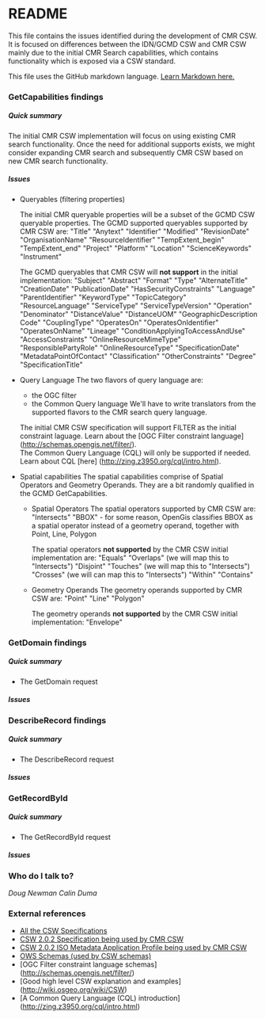 # README #
This file contains the issues identified during the development of CMR CSW.  It
is focused on differences between the IDN/GCMD CSW and CMR CSW mainly due to
the initial CMR Search capabilities, which contains functionality which is
exposed via a CSW standard.

This file uses the GitHub markdown language. [Learn Markdown here.](https://bitbucket.org/tutorials/markdowndemo)

### GetCapabilities findings ### 
##### Quick summary #####
The initial CMR CSW implementation will focus on using existing CMR search
functionality.  Once the need for additional supports exists, we might 
consider expanding CMR search and subsequently CMR CSW based on new CMR
search functionality.
##### Issues #####
* Queryables (filtering properties)

    The initial CMR queryable properties will be a subset of the GCMD CSW
queryable properties.  The GCMD supported queryables supported by CMR CSW
are:
    "Title"
    "Anytext"
    "Identifier"
    "Modified"
    "RevisionDate"
    "OrganisationName"
    "ResourceIdentifier"
    "TempExtent_begin"
    "TempExtent_end"
    "Project"
    "Platform"
    "Location"
    "ScienceKeywords"
    "Instrument"

    The GCMD queryables that CMR CSW will **not support**  in the initial 
implementation:
    "Subject"
    "Abstract"
    "Format"
    "Type"
    "AlternateTitle"
    "CreationDate"
    "PublicationDate"
    "HasSecurityConstraints"
    "Language"
    "ParentIdentifier"
    "KeywordType"
    "TopicCategory"
    "ResourceLanguage"
    "ServiceType"
    "ServiceTypeVersion"
    "Operation"
    "Denominator"
    "DistanceValue"
    "DistanceUOM"
    "GeographicDescription Code"
    "CouplingType"
    "OperatesOn"
    "OperatesOnIdentifier"
    "OperatesOnName"
    "Lineage"
    "ConditionApplyingToAccessAndUse"
    "AccessConstraints"
    "OnlineResourceMimeType"
    "ResponsiblePartyRole"
    "OnlineResourceType"
    "SpecificationDate"
    "MetadataPointOfContact"
    "Classification"
    "OtherConstraints"
    "Degree"
    "SpecificationTitle"

* Query Language 
    The two flavors of query language are:
    * the OGC filter
    * the Common Query language
    We'll have to write translators from the supported flavors to the CMR
    search query language.
    
    The initial CMR CSW specification will support FILTER as the initial constraint
laguage. Learn about the [OGC Filter constraint language] (http://schemas.opengis.net/filter/).  
The Common Query Language (CQL) will only be supported if needed.  Learn about CQL [here] (http://zing.z3950.org/cql/intro.html).

* Spatial capabilities
    The spatial capabilities comprise of Spatial Operators and Geometry Operands.  They are
a bit randomly qualified in the GCMD GetCapabilities.
    * Spatial Operators
        The spatial operators supported by CMR CSW are:
        "Intersects"
        "BBOX" - for some reason, OpenGis classifies BBOX as a spatial operator instead
        of a geometry operand, together with Point, Line, Polygon
        
        The spatial operators **not supported** by the CMR CSW initial implementation are:
        "Equals"
        "Overlaps" (we will map this to "Intersects")
        "Disjoint" 
        "Touches" (we will map this to "Intersects")
        "Crosses" (we will can map this to "Intersects")
        "Within"
        "Contains"
    * Geometry Operands
        The geometry operands supported by CMR CSW are:
        "Point"
        "Line"
        "Polygon"

        The geometry operands **not supported** by the CMR CSW initial implementation:
        "Envelope"
        
### GetDomain findings ### 
##### Quick summary #####
* The GetDomain request 

##### Issues #####


### DescribeRecord findings ### 
##### Quick summary #####
* The DescribeRecord request 

##### Issues #####

### GetRecordById ###
##### Quick summary #####
* The GetRecordById request
 
##### Issues #####


### Who do I talk to? ###

_Doug Newman_
_Calin Duma_

### External references ####

* [All the CSW Specifications](http://www.opengeospatial.org/standards/cat#downloads)
* [CSW 2.0.2 Specification being used by CMR CSW ](http://portal.opengeospatial.org/files/?artifact_id=20555)
* [CSW 2.0.2 ISO Metadata Application Profile being used by CMR CSW](http://portal.opengeospatial.org/files/?artifact_id=21460)
* [OWS Schemas (used by CSW schemas)](http://schemas.opengis.net/ows/)
* [OGC Filter constraint language schemas] (http://schemas.opengis.net/filter/)
* [Good high level CSW explanation and examples] (http://wiki.osgeo.org/wiki/CSW)
* [A Common Query Language (CQL) introduction] (http://zing.z3950.org/cql/intro.html)


